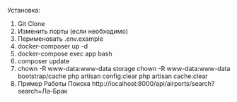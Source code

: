 Установка:
1. Git Clone
2. Изменить порты (если необходимо)
3. Перименовать .env.example
4. docker-composer up -d
5. docker-compose exec app bash
6. composer update
7. chown -R www-data:www-data storage
   chown -R www-data:www-data bootstrap/cache
   php artisan config:clear
   php artisan cache:clear
9. Пример Работы Поиска
  http://localhost:8000/api/airports/search?search=Ла-Брак 
